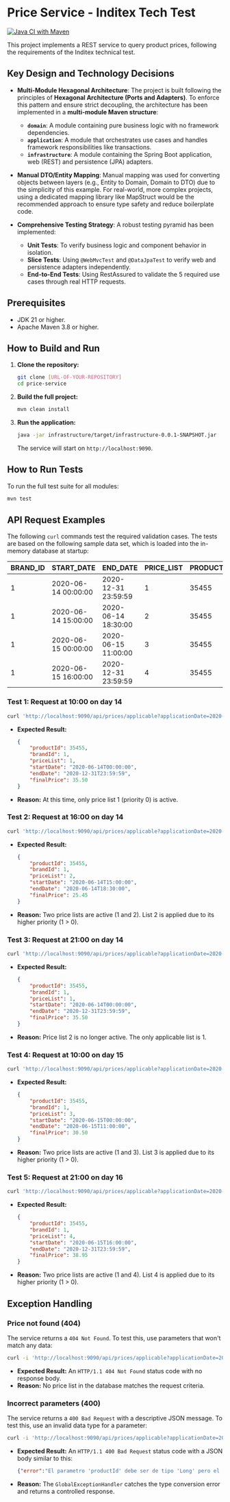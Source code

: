 # Price Service - Inditex Tech Test

[![Java CI with Maven](https://github.com/YOUR_USERNAME/YOUR_REPOSITORY/actions/workflows/build.yml/badge.svg)](https://github.com/YOUR_USERNAME/YOUR_REPOSITORY/actions/workflows/build.yml)

This project implements a REST service to query product prices, following the requirements of the Inditex technical test.

## Key Design and Technology Decisions

* **Multi-Module Hexagonal Architecture**: The project is built following the principles of **Hexagonal Architecture (Ports and Adapters)**. To enforce this pattern and ensure strict decoupling, the architecture has been implemented in a **multi-module Maven structure**:
    * **`domain`**: A module containing pure business logic with no framework dependencies.
    * **`application`**: A module that orchestrates use cases and handles framework responsibilities like transactions.
    * **`infrastructure`**: A module containing the Spring Boot application, web (REST) and persistence (JPA) adapters.

* **Manual DTO/Entity Mapping**: Manual mapping was used for converting objects between layers (e.g., Entity to Domain, Domain to DTO) due to the simplicity of this example. For real-world, more complex projects, using a dedicated mapping library like MapStruct would be the recommended approach to ensure type safety and reduce boilerplate code.

* **Comprehensive Testing Strategy**: A robust testing pyramid has been implemented:
    * **Unit Tests**: To verify business logic and component behavior in isolation.
    * **Slice Tests**: Using `@WebMvcTest` and `@DataJpaTest` to verify web and persistence adapters independently.
    * **End-to-End Tests**: Using RestAssured to validate the 5 required use cases through real HTTP requests.

## Prerequisites

* JDK 21 or higher.
* Apache Maven 3.8 or higher.

## How to Build and Run

1.  **Clone the repository:**
    ```bash
    git clone [URL-OF-YOUR-REPOSITORY]
    cd price-service
    ```

2.  **Build the full project:**
    ```bash
    mvn clean install
    ```

3.  **Run the application:**
    ```bash
    java -jar infrastructure/target/infrastructure-0.0.1-SNAPSHOT.jar
    ```
    The service will start on `http://localhost:9090`.

## How to Run Tests

To run the full test suite for all modules:
```bash
mvn test
```

## API Request Examples

The following `curl` commands test the required validation cases. The tests are based on the following sample data set, which is loaded into the in-memory database at startup:

| BRAND_ID | START_DATE          | END_DATE            | PRICE_LIST | PRODUCT_ID | PRIORITY | PRICE | CURR |
|----------|---------------------|---------------------|------------|------------|----------|-------|------|
| 1        | 2020-06-14 00:00:00 | 2020-12-31 23:59:59 | 1          | 35455      | 0        | 35.50 | EUR  |
| 1        | 2020-06-14 15:00:00 | 2020-06-14 18:30:00 | 2          | 35455      | 1        | 25.45 | EUR  |
| 1        | 2020-06-15 00:00:00 | 2020-06-15 11:00:00 | 3          | 35455      | 1        | 30.50 | EUR  |
| 1        | 2020-06-15 16:00:00 | 2020-12-31 23:59:59 | 4          | 35455      | 1        | 38.95 | EUR  |

### Test 1: Request at 10:00 on day 14
```bash
curl 'http://localhost:9090/api/prices/applicable?applicationDate=2020-06-14T10:00:00&productId=35455&brandId=1'
```
* **Expected Result:**
    ```json
    {
        "productId": 35455,
        "brandId": 1,
        "priceList": 1,
        "startDate": "2020-06-14T00:00:00",
        "endDate": "2020-12-31T23:59:59",
        "finalPrice": 35.50
    }
    ```
* **Reason:** At this time, only price list 1 (priority 0) is active.

### Test 2: Request at 16:00 on day 14
```bash
curl 'http://localhost:9090/api/prices/applicable?applicationDate=2020-06-14T16:00:00&productId=35455&brandId=1'
```
* **Expected Result:**
    ```json
    {
        "productId": 35455,
        "brandId": 1,
        "priceList": 2,
        "startDate": "2020-06-14T15:00:00",
        "endDate": "2020-06-14T18:30:00",
        "finalPrice": 25.45
    }
    ```
* **Reason:** Two price lists are active (1 and 2). List 2 is applied due to its higher priority (1 > 0).

### Test 3: Request at 21:00 on day 14
```bash
curl 'http://localhost:9090/api/prices/applicable?applicationDate=2020-06-14T21:00:00&productId=35455&brandId=1'
```
* **Expected Result:**
    ```json
    {
        "productId": 35455,
        "brandId": 1,
        "priceList": 1,
        "startDate": "2020-06-14T00:00:00",
        "endDate": "2020-12-31T23:59:59",
        "finalPrice": 35.50
    }
    ```
* **Reason:** Price list 2 is no longer active. The only applicable list is 1.

### Test 4: Request at 10:00 on day 15
```bash
curl 'http://localhost:9090/api/prices/applicable?applicationDate=2020-06-15T10:00:00&productId=35455&brandId=1'
```
* **Expected Result:**
    ```json
    {
        "productId": 35455,
        "brandId": 1,
        "priceList": 3,
        "startDate": "2020-06-15T00:00:00",
        "endDate": "2020-06-15T11:00:00",
        "finalPrice": 30.50
    }
    ```
* **Reason:** Two price lists are active (1 and 3). List 3 is applied due to its higher priority (1 > 0).

### Test 5: Request at 21:00 on day 16
```bash
curl 'http://localhost:9090/api/prices/applicable?applicationDate=2020-06-16T21:00:00&productId=35455&brandId=1'
```
* **Expected Result:**
    ```json
    {
        "productId": 35455,
        "brandId": 1,
        "priceList": 4,
        "startDate": "2020-06-15T16:00:00",
        "endDate": "2020-12-31T23:59:59",
        "finalPrice": 38.95
    }
    ```
* **Reason:** Two price lists are active (1 and 4). List 4 is applied due to its higher priority (1 > 0).

## Exception Handling

### Price not found (404)
The service returns a `404 Not Found`. To test this, use parameters that won't match any data:
```bash
curl -i 'http://localhost:9090/api/prices/applicable?applicationDate=2023-01-01T10:00:00&productId=99999&brandId=1'
```
* **Expected Result:** An `HTTP/1.1 404 Not Found` status code with no response body.
* **Reason:** No price list in the database matches the request criteria.

### Incorrect parameters (400)
The service returns a `400 Bad Request` with a descriptive JSON message. To test this, use an invalid data type for a parameter:
```bash
curl -i 'http://localhost:9090/api/prices/applicable?applicationDate=2020-06-14T10:00:00&productId=not-a-number&brandId=1'
```
* **Expected Result:** An `HTTP/1.1 400 Bad Request` status code with a JSON body similar to this:
    ```json
    {"error":"El parametro 'productId' debe ser de tipo 'Long' pero el valor fue: 'not-a-number'"}
    ```
* **Reason:** The `GlobalExceptionHandler` catches the type conversion error and returns a controlled response.
